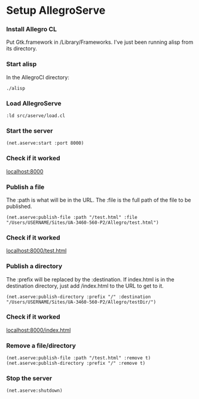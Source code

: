 # Setup AllegroServe

### Install Allegro CL
Put Gtk.framework in /Library/Frameworks. I've just been running alisp from its directory.
	
### Start alisp
In the AllegroCl directory:

	./alisp
	
### Load AllegroServe

	:ld src/aserve/load.cl
	
### Start the server

	(net.aserve:start :port 8000)
	
### Check if it worked

[localhost:8000](localhost:8000)
	
### Publish a file
The :path is what will be in the URL. The :file is the full path of the file to be published.

	(net.aserve:publish-file :path "/test.html" :file "/Users/USERNAME/Sites/UA-3460-560-P2/Allegro/test.html")
	
### Check if it worked

[localhost:8000/test.html](localhost:8000/test.html)
	
### Publish a directory
The :prefix will be replaced by the :destination. If index.html is in the destination directory, just add /index.html to the URL to get to it.

	(net.aserve:publish-directory :prefix "/" :destination "/Users/USERNAME/Sites/UA-3460-560-P2/Allegro/testDir/")
	
### Check if it worked

[localhost:8000/index.html](localhost:8000/index.html)
	
### Remove a file/directory

	(net.aserve:publish-file :path "/test.html" :remove t)
	(net.aserve:publish-directory :prefix "/" :remove t)
	
### Stop the server

	(net.aserve:shutdown)